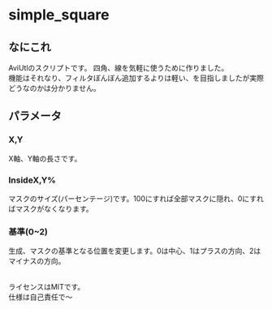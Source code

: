 # simple_square
## なにこれ

AviUtlのスクリプトです。
四角、線を気軽に使うために作りました。<br>
機能はそれなり、フィルタぼんぼん追加するよりは軽い、を目指しましたが実際どうなのかは分かりません。

## パラメータ
### X,Y
X軸、Y軸の長さです。
### InsideX,Y%
マスクのサイズ(パーセンテージ)です。100にすれば全部マスクに隠れ、0にすればマスクがなくなります。
### 基準(0~2)
生成、マスクの基準となる位置を変更します。0は中心、1はプラスの方向、2はマイナスの方向。

<br>
ライセンスはMITです。
<br>
仕様は自己責任で～
